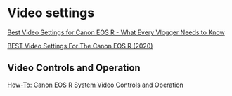 # Video settings

[Best Video Settings for Canon EOS R - What Every Vlogger Needs to Know](https://youtu.be/omFXxczO1z0)

[BEST Video Settings For The Canon EOS R (2020)](https://youtu.be/MTWmPTphjpo)

## Video Controls and Operation

[How-To: Canon EOS R System Video Controls and Operation](https://youtu.be/oSahgVI7KQI)